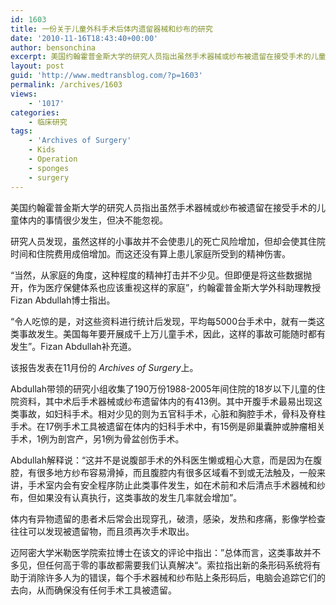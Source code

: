 ```yaml
---
id: 1603
title: 一份关于儿童外科手术后体内遗留器械和纱布的研究
date: '2010-11-16T18:43:40+00:00'
author: bensonchina
excerpt: 美国约翰霍普金斯大学的研究人员指出虽然手术器械或纱布被遗留在接受手术的儿童体内的事情很少发生，但决不能忽视。
layout: post
guid: 'http://www.medtransblog.com/?p=1603'
permalink: /archives/1603
views:
    - '1017'
categories:
    - 临床研究
tags:
    - 'Archives of Surgery'
    - Kids
    - Operation
    - sponges
    - surgery
---
```


美国约翰霍普金斯大学的研究人员指出虽然手术器械或纱布被遗留在接受手术的儿童体内的事情很少发生，但决不能忽视。

研究人员发现，虽然这样的小事故并不会使患儿的死亡风险增加，但却会使其住院时间和住院费用成倍增加。而这还没有算上患儿家庭所受到的精神伤害。

“当然，从家庭的角度，这种程度的精神打击并不少见。但即便是将这些数据抛开，作为医疗保健体系也应该重视这样的家庭”，约翰霍普金斯大学外科助理教授Fizan Abdullah博士指出。

“令人吃惊的是，对这些资料进行统计后发现，平均每5000台手术中，就有一类这类事故发生。美国每年要开展成千上万儿童手术，因此，这样的事故可能随时都有发生”。Fizan Abdullah补充道。

该报告发表在11月份的 *Archives of Surgery*上。

Abdullah带领的研究小组收集了190万份1988-2005年间住院的18岁以下儿童的住院资料，其中术后手术器械或纱布遗留体内的有413例。其中开腹手术最易出现这类事故，如妇科手术。相对少见的则为五官科手术，心脏和胸腔手术，骨科及脊柱手术。在17例手术工具被遗留在体内的妇科手术中，有15例是卵巢囊肿或肿瘤相关手术，1例为剖宫产，另1例为骨盆创伤手术。

Abdullah解释说：“这并不是说腹部手术的外科医生懒或粗心大意，而是因为在腹腔，有很多地方纱布容易滑掉，而且腹腔内有很多区域看不到或无法触及，一般来讲，手术室内会有安全程序防止此类事件发生，如在术前和术后清点手术器械和纱布，但如果没有认真执行，这类事故的发生几率就会增加”。

体内有异物遗留的患者术后常会出现穿孔，破溃，感染，发热和疼痛，影像学检查往往可以发现被遗留物，而且须再次手术取出。

迈阿密大学米勒医学院索拉博士在该文的评论中指出：”总体而言，这类事故并不多见，但任何高于零的事故都需要我们认真解决“。索拉指出新的条形码系统将有助于消除许多人为的错误，每个手术器械和纱布贴上条形码后，电脑会追踪它们的去向，从而确保没有任何手术工具被遗留。